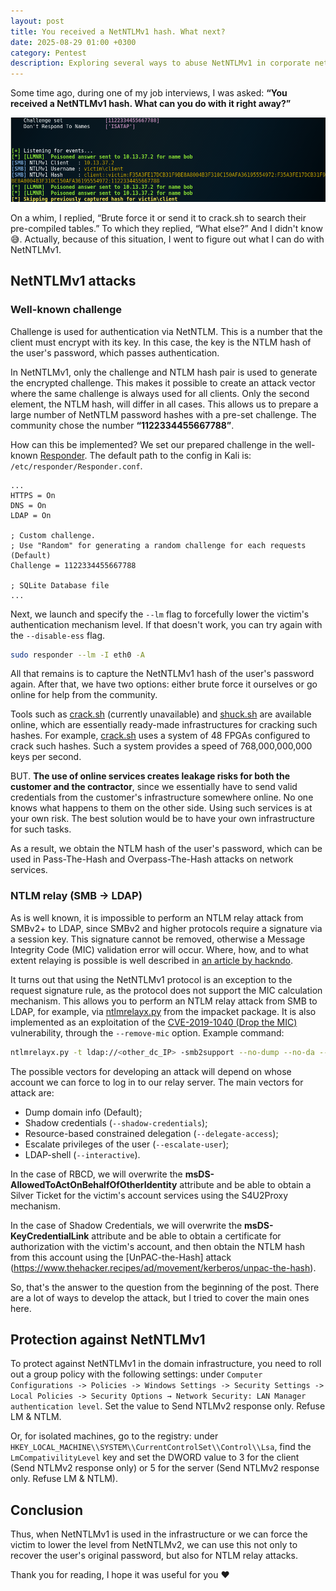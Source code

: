 ```yaml
---
layout: post
title: You received a NetNTLMv1 hash. What next?
date: 2025-08-29 01:00 +0300
category: Pentest
description: Exploring several ways to abuse NetNTLMv1 in corporate networks.
---
```


Some time ago, during one of my job interviews, I was asked: **“You received a NetNTLMv1 hash. What can you do with it right away?”**

![NetNTLMv1 hash in Responder](/assets/posts/pentest/you-received-a-netntlmv1-hash-what-next/netntlmv1.png)

On a whim, I replied, “Brute force it or send it to crack.sh to search their pre-compiled tables.” To which they replied, “What else?” And I didn't know 😅. Actually, because of this situation, I went to figure out what I can do with NetNTLMv1.

## NetNTLMv1 attacks

### **Well-known challenge**

Challenge is used for authentication via NetNTLM. This is a number that the client must encrypt with its key. In this case, the key is the NTLM hash of the user's password, which passes authentication.

In NetNTLMv1, only the challenge and NTLM hash pair is used to generate the encrypted challenge. This makes it possible to create an attack vector where the same challenge is always used for all clients. Only the second element, the NTLM hash, will differ in all cases. This allows us to prepare a large number of NetNTLM password hashes with a pre-set challenge. The community chose the number **“1122334455667788”**.

How can this be implemented? We set our prepared challenge in the well-known [Responder](https://github.com/lgandx/Responder). The default path to the config in Kali is: `/etc/responder/Responder.conf`.

```
...
HTTPS = On
DNS = On
LDAP = On

; Custom challenge.
; Use "Random" for generating a random challenge for each requests (Default)
Challenge = 1122334455667788

; SQLite Database file
...
```

Next, we launch and specify the `--lm` flag to forcefully lower the victim's authentication mechanism level. If that doesn't work, you can try again with the `--disable-ess` flag.

```bash
sudo responder --lm -I eth0 -A
```

All that remains is to capture the NetNTLMv1 hash of the user's password again. After that, we have two options: either brute force it ourselves or go online for help from the community.

Tools such as [crack.sh](https://crack.sh/get-cracking/) (currently unavailable) and [shuck.sh](https://shuck.sh/get-shucking.php) are available online, which are essentially ready-made infrastructures for cracking such hashes. For example, [crack.sh](https://crack.sh/) uses a system of 48 FPGAs configured to crack such hashes. Such a system provides a speed of 768,000,000,000 keys per second.

BUT. **The use of online services creates leakage risks for both the customer and the contractor**, since we essentially have to send valid credentials from the customer's infrastructure somewhere online. No one knows what happens to them on the other side. Using such services is at your own risk. The best solution would be to have your own infrastructure for such tasks.

As a result, we obtain the NTLM hash of the user's password, which can be used in Pass-The-Hash and Overpass-The-Hash attacks on network services.

### NTLM relay (SMB → LDAP)

As is well known, it is impossible to perform an NTLM relay attack from SMBv2+ to LDAP, since SMBv2 and higher protocols require a signature via a session key. This signature cannot be removed, otherwise a Message Integrity Code (MIC) validation error will occur. Where, how, and to what extent relaying is possible is well described in [an article by hackndo](https://en.hackndo.com/ntlm-relay/).

It turns out that using the NetNTLMv1 protocol is an exception to the request signature rule, as the protocol does not support the MIC calculation mechanism. This allows you to perform an NTLM relay attack from SMB to LDAP, for example, via [ntlmrelayx.py](https://github.com/fortra/impacket/blob/master/examples/ntlmrelayx.py) from the impacket package. It is also implemented as an exploitation of the [CVE-2019-1040 (Drop the MIC)](https://dirkjanm.io/exploiting-CVE-2019-1040-relay-vulnerabilities-for-rce-and-domain-admin/) vulnerability, through the `--remove-mic` option. Example command:

```bash
ntlmrelayx.py -t ldap://<other_dc_IP> -smb2support --no-dump --no-da --no-acl --no-validate-privs --remove-mic --shadow-credentials
```

The possible vectors for developing an attack will depend on whose account we can force to log in to our relay server. The main vectors for attack are:

- Dump domain info (Default);
- Shadow credentials (`--shadow-credentials`);
- Resource-based constrained delegation (`--delegate-access`);
- Escalate privileges of the user (`--escalate-user`);
- LDAP-shell (`--interactive`).

In the case of RBCD, we will overwrite the **msDS-AllowedToActOnBehalfOfOtherIdentity** attribute and be able to obtain a Silver Ticket for the victim's account services using the S4U2Proxy mechanism. 

In the case of Shadow Credentials, we will overwrite the **msDS-KeyCredentialLink** attribute and be able to obtain a certificate for authorization with the victim's account, and then obtain the NTLM hash from this account using the [UnPAC-the-Hash] attack (https://www.thehacker.recipes/ad/movement/kerberos/unpac-the-hash).

So, that's the answer to the question from the beginning of the post. There are a lot of ways to develop the attack, but I tried to cover the main ones here.

## **Protection against NetNTLMv1**

To protect against NetNTLMv1 in the domain infrastructure, you need to roll out a group policy with the following settings: under `Computer Configurations -> Policies -> Windows Settings -> Security Settings -> Local Policies -> Security Options → Network Security: LAN Manager authentication level`. Set the value to Send NTLMv2 response only. Refuse LM & NTLM.

Or, for isolated machines, go to the registry: under `HKEY_LOCAL_MACHINE\\SYSTEM\\CurrentControlSet\\Control\\Lsa`, find the `LmCompativilityLevel` key and set the DWORD value to 3 for the client (Send NTLMv2 response only) or 5 for the server (Send NTLMv2 response only. Refuse LM & NTLM).

## Conclusion

Thus, when NetNTLMv1 is used in the infrastructure or we can force the victim to lower the level from NetNTLMv2, we can use this not only to recover the user's original password, but also for NTLM relay attacks.

Thank you for reading, I hope it was useful for you ❤️
